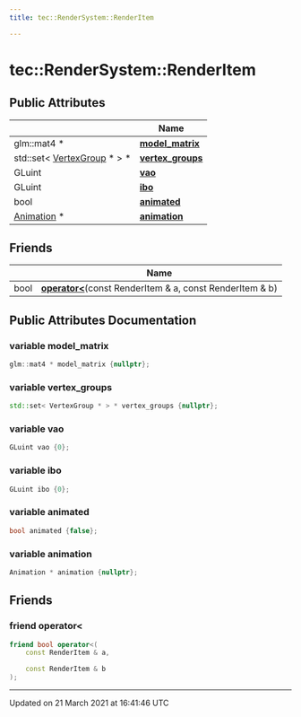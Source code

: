 ```yaml
---
title: tec::RenderSystem::RenderItem

---
```


# tec::RenderSystem::RenderItem



## Public Attributes

|                | Name           |
| -------------- | -------------- |
| glm::mat4 * | **[model_matrix](/engine/Classes/structtec_1_1_render_system_1_1_render_item/#variable-model_matrix)**  |
| std::set< [VertexGroup](/engine/Classes/structtec_1_1_vertex_group/) * > * | **[vertex_groups](/engine/Classes/structtec_1_1_render_system_1_1_render_item/#variable-vertex_groups)**  |
| GLuint | **[vao](/engine/Classes/structtec_1_1_render_system_1_1_render_item/#variable-vao)**  |
| GLuint | **[ibo](/engine/Classes/structtec_1_1_render_system_1_1_render_item/#variable-ibo)**  |
| bool | **[animated](/engine/Classes/structtec_1_1_render_system_1_1_render_item/#variable-animated)**  |
| [Animation](/engine/Classes/classtec_1_1_animation/) * | **[animation](/engine/Classes/structtec_1_1_render_system_1_1_render_item/#variable-animation)**  |

## Friends

|                | Name           |
| -------------- | -------------- |
| bool | **[operator<](/engine/Classes/structtec_1_1_render_system_1_1_render_item/#friend-operator<)**(const RenderItem & a, const RenderItem & b)  |

## Public Attributes Documentation

### variable model_matrix

```cpp
glm::mat4 * model_matrix {nullptr};
```


### variable vertex_groups

```cpp
std::set< VertexGroup * > * vertex_groups {nullptr};
```


### variable vao

```cpp
GLuint vao {0};
```


### variable ibo

```cpp
GLuint ibo {0};
```


### variable animated

```cpp
bool animated {false};
```


### variable animation

```cpp
Animation * animation {nullptr};
```


## Friends

### friend operator<

```cpp
friend bool operator<(
    const RenderItem & a,

    const RenderItem & b
);
```


-------------------------------

Updated on 21 March 2021 at 16:41:46 UTC